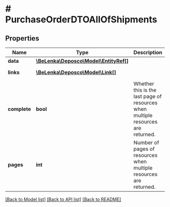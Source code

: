 # # PurchaseOrderDTOAllOfShipments

## Properties

Name | Type | Description | Notes
------------ | ------------- | ------------- | -------------
**data** | [**\BeLenka\Deposco\Model\EntityRef[]**](EntityRef.md) |  | [optional]
**links** | [**\BeLenka\Deposco\Model\Link[]**](Link.md) |  | [optional] [readonly]
**complete** | **bool** | Whether this is the last page of resources when multiple resources are returned. | [optional] [readonly]
**pages** | **int** | Number of pages of resources when multiple resources are returned. | [optional] [readonly]

[[Back to Model list]](../../README.md#models) [[Back to API list]](../../README.md#endpoints) [[Back to README]](../../README.md)
